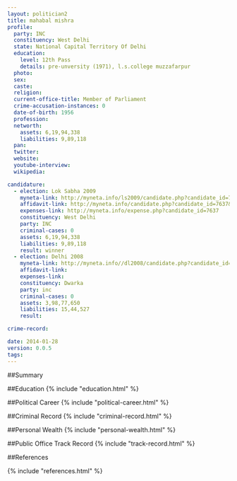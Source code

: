 ```yaml
---
layout: politician2
title: mahabal mishra
profile: 
  party: INC
  constituency: West Delhi
  state: National Capital Territory Of Delhi
  education: 
    level: 12th Pass
    details: pre-unversity (1971), l.s.college muzzafarpur
  photo: 
  sex: 
  caste: 
  religion: 
  current-office-title: Member of Parliament
  crime-accusation-instances: 0
  date-of-birth: 1956
  profession: 
  networth: 
    assets: 6,19,94,338
    liabilities: 9,89,118
  pan: 
  twitter: 
  website: 
  youtube-interview: 
  wikipedia: 

candidature: 
  - election: Lok Sabha 2009
    myneta-link: http://myneta.info/ls2009/candidate.php?candidate_id=7637
    affidavit-link: http://myneta.info/candidate.php?candidate_id=7637&scan=original
    expenses-link: http://myneta.info/expense.php?candidate_id=7637
    constituency: West Delhi 
    party: INC
    criminal-cases: 0
    assets: 6,19,94,338
    liabilities: 9,89,118
    result: winner 
  - election: Delhi 2008
    myneta-link: http://myneta.info//dl2008/candidate.php?candidate_id=111
    affidavit-link: 
    expenses-link: 
    constituency: Dwarka 
    party: inc
    criminal-cases: 0
    assets: 3,98,77,650
    liabilities: 15,44,527
    result:  

crime-record: 

date: 2014-01-28
version: 0.0.5
tags: 
---
```

##Summary


##Education
{% include "education.html" %}


##Political Career
{% include "political-career.html" %}


##Criminal Record
{% include "criminal-record.html" %}


##Personal Wealth
{% include "personal-wealth.html" %}


##Public Office Track Record
{% include "track-record.html" %}


##References


{% include "references.html" %}
